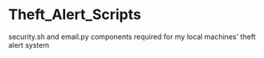 # Theft_Alert_Scripts
security.sh and email.py components required for my local machines' theft alert system

